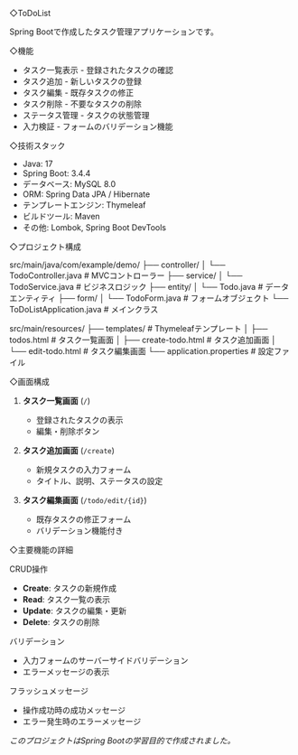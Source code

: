 ◇ToDoList

Spring Bootで作成したタスク管理アプリケーションです。

◇機能

- タスク一覧表示 - 登録されたタスクの確認
- タスク追加 - 新しいタスクの登録
- タスク編集 - 既存タスクの修正
- タスク削除 - 不要なタスクの削除
- ステータス管理 - タスクの状態管理
- 入力検証 - フォームのバリデーション機能

◇技術スタック

- Java: 17
- Spring Boot: 3.4.4
- データベース: MySQL 8.0
- ORM: Spring Data JPA / Hibernate
- テンプレートエンジン: Thymeleaf
- ビルドツール: Maven
- その他: Lombok, Spring Boot DevTools

◇プロジェクト構成

src/main/java/com/example/demo/
├── controller/
│   └── TodoController.java     # MVCコントローラー
├── service/
│   └── TodoService.java        # ビジネスロジック
├── entity/
│   └── Todo.java              # データエンティティ
├── form/
│   └── TodoForm.java          # フォームオブジェクト
└── ToDoListApplication.java   # メインクラス

src/main/resources/
├── templates/                 # Thymeleafテンプレート
│   ├── todos.html            # タスク一覧画面
│   ├── create-todo.html      # タスク追加画面
│   └── edit-todo.html        # タスク編集画面
└── application.properties    # 設定ファイル

◇画面構成

1. **タスク一覧画面** (`/`)
   - 登録されたタスクの表示
   - 編集・削除ボタン

2. **タスク追加画面** (`/create`)
   - 新規タスクの入力フォーム
   - タイトル、説明、ステータスの設定

3. **タスク編集画面** (`/todo/edit/{id}`)
   - 既存タスクの修正フォーム
   - バリデーション機能付き

◇主要機能の詳細

CRUD操作
- **Create**: タスクの新規作成
- **Read**: タスク一覧の表示
- **Update**: タスクの編集・更新
- **Delete**: タスクの削除

バリデーション
- 入力フォームのサーバーサイドバリデーション
- エラーメッセージの表示

フラッシュメッセージ
- 操作成功時の成功メッセージ
- エラー発生時のエラーメッセージ

*このプロジェクトはSpring Bootの学習目的で作成されました。*
